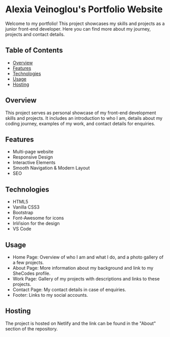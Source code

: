 # Alexia Veinoglou's Portfolio Website

Welcome to my portfolio! This project showcases my skills and projects as a junior front-end developer. Here you can find more about my journey, projects and contact details.

## Table of Contents

* [Overview](#overview)
* [Features](#features)
* [Technologies](#technologies)
* [Usage](#usage)
* [Hosting](#hosting)



## Overview

This project serves as personal showcase of my front-end development skills and projects. It includes an introduction to who I am, details about my coding journey, examples of my work, and contact details for enquiries.

## Features

- Multi-page website
- Responsive Design
- Interactive Elements
- Smooth Navigation & Modern Layout
- SEO

## Technologies

- HTML5
- Vanilla CSS3
- Bootstrap
- Font-Awesome for icons
- InVision for the design
- VS Code

## Usage

- Home Page: Overview of who I am and what I do, and a photo gallery of a few projects.
- About Page: More information about my background and link to my SheCodes profile.
- Work Page: Gallery of my projects with descriptions and links to these projects.
- Contact Page: My contact details in case of enquiries.
- Footer: Links to my social accounts.

## Hosting

The project is hosted on Netlify and the link can be found in the "About" section of the repository.


